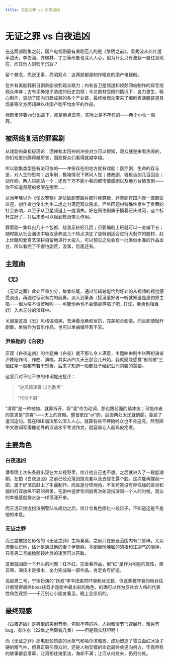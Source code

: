 ```yaml
---
title: 无证之罪 vs 白夜追凶
---
```

# 无证之罪 vs 白夜追凶

在这两部剧集之前，国产电视剧最有美剧范儿的是《黎明之前》。吴秀波从此红透半边天，李伯涵、齐佩林、丁三等形象也深入人心，但为什么只有波叔一直红到现在，而其他人则归于沉寂？

留个悬念，先说正事，亮明观点：这两部都是制作精良的国产电视剧。

在外有美剧韩剧日剧泰剧收割观众精力；内有各卫星频道和视频网站制作的综艺挠观众痒痒；古有手撕鬼子造成的历史包袱；今又题材受限的情况下，自力更生，精心制作，调动了国内日趋成熟的各个产业链，最终给观众带来了编剧表演服装道具场景等全方面超越以往国产剧平均水平的作品。

标题里非要vs分出高下，那是刷点击率，实际上是不存在的——两个小伙一般高。

## 被网络复活的罪案剧

从戏剧的鼻祖级理论：酒神和太阳神的冲突对立可以得知，观众就是来看热闹的，你们戏里折腾得越厉害，围观群众们看得就越幸福。

所以剧集类型是有法可依的——冲突存在的地方就有戏剧：医疗剧，生命的存与逝，对人生的思考；战争剧，极端情况下拷问人性；律政剧，唇枪舌剑几百回合；动作剧，两人只能站一个；还有千万不能小看的都市情感剧以及地方台情景剧——你不知道奇葩的极限在哪里......

从当年我以为《便衣警察》是侦破剧警匪片那时候算起，罪案剧在国内就一直颇受欢迎，创作者也使出九牛二虎之力满足观众需求，但终因题材特殊性发生了负面的社会影响，以至于从卫星频道上一度消失。好在网络剧属于摸着石头过河，这个标杆立好了，对后来者可以起到模范带头作用。

罪案剧一集抖出几十个包袱、敌我反转好几回；只要编剧上班就可以一直编下去；随时能从社会潮流中吸取营养这几个特点决定了是特别适合进行大制作的题材，赶上优酷和爱奇艺深耕自留地进行大投入，可以预见之后会有一批类似水准的作品出台，所以看完了不要怕剧荒，没事，后面还有。

## 主题曲

### 《无》
《无证之罪》此处严重加分，每集结尾，通过剪辑总能恰到好处的从视频的视觉感受淡出，再通过低沉有力的前奏，淡入到秦勇（摇滚爱好者一听就知道是黑豹原主唱——但为啥不请窦唯呢——可能他再也不会像那样唱了吧...打住，秦勇也相当好）入木三分的演绎中。

关键是这首《无》风格偏暗黑，充满着沧桑和反抗，完美契合剧情。而且即便抛开剧集，单独作为音乐作品，也可以单曲循环若干天。

### 尹姝贻的《白夜》

反观《白夜追凶》的主题曲《白夜》就不那么令人满意，主题曲由剧中赵茜扮演者尹姝贻作词、作曲、演唱。其实从四大天王那会儿开始，我就隐隐感觉“影视歌”三栖红星一般都有若干短板，后来才知道一般都处于经纪公司包装的需要。

这里只对不吐不快的作词提出批评：

> “逆风踏凌霄
> 以光散黑”

> “代价不屑”

“凌霄”是一种植物，就算拆开，将“凌”作为动词，那也跟前面的踏冲突；可能作者的意思是“灵霄”——天上的宫殿。整首歌压"ei"韵，后面两处太迁就韵脚，委屈了遣词造句。现在R&B唱法那么深入人心，就算有些不押韵听众也不会追究，然而把中文歌词写得像老外的汉语水平考试作文，就容易让人起鸡皮疙瘩。


## 主要角色

### 白夜追凶

潘粤明上次头条般出现在大众视野里，估计他自己也不想。之后就进入了一段低潮期，在拍《白夜追凶》之前已经沦落到跑龙套以及去综艺露个脸。这次能再雄起一把，属于好演员赶上了牛逼制作。而且是分饰两角，不言苟笑没有异性缘的哥哥和插科打诨放纵不羁的弟弟，在剧中盗梦空间般再次轮流扮演同一个人的时候，观众的幸福感就像水波一样荡漾开来。

而王泷正接连扮演刑警队长成功之后，估计会角色固化一段日子，不知道这是不是他的本意。

### 无证之罪

而三度被提名影帝的《无证之罪》主角秦昊，之前只在影迷范围内有口皆碑，大众流量认识他，估计是通过他的妻子伊能静。本剧里他唏嘘的须根和江湖气的眼神，只有男二号姚橹那镜片后的凌厉可以匹敌。

这里就回应一下开头的问题：红不红，完全看作品，但“红”是作为明星的属性，演员嘛，演技才是根本，全力完成每一部作品，肯定会有好运。

说起男二号，宁理扮演的“袄叔”李丰田虽然吓衰粉丝无数，但这些被吓衰的粉丝估计都觉得最终boss袄叔才是剧中最出彩的角色，的确可以作为反社会人格的代表性角色观赏——千万别让小朋友看见，晚上会尿炕的。

## 最终观感

《白夜追凶》是典型的美剧节奏，包袱不停的抖，人物和情节飞速展开，难免有bug，有注水（22集之后颇有几集）——但是观众舒坦啊！

而《无证之罪》那电影般质感的水蒸气和哈尔滨城景，成功塑造了雪白血红冰凌子硬的精气神，但真正吸引观众的，还是人物交错的命运最终会通向何方，毕竟所有的故事都会落幕，江河都往海里流，海却不满；江河从何处来，仍归何处。
